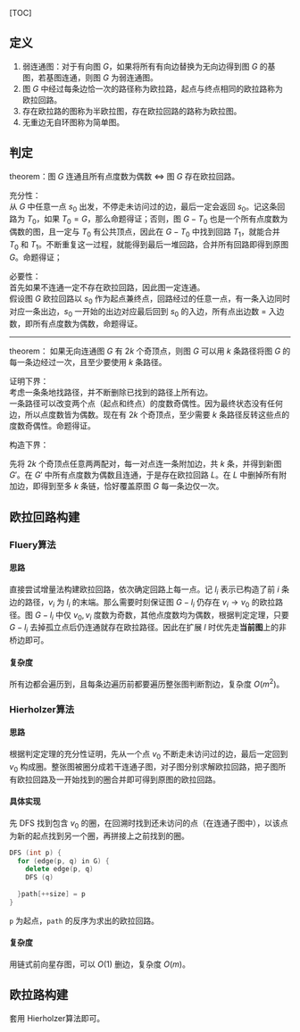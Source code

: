 [TOC]

## 定义

1. 弱连通图：对于有向图 $G$，如果将所有有向边替换为无向边得到图 $G$ 的基图，若基图连通，则图 $G$ 为弱连通图。
2. 图 $G$ 中经过每条边恰一次的路径称为欧拉路，起点与终点相同的欧拉路称为欧拉回路。
3. 存在欧拉路的图称为半欧拉图，存在欧拉回路的路称为欧拉图。
4. 无重边无自环图称为简单图。

## 判定

$\text{theorem}$：图 $G$ 连通且所有点度数为偶数 $\iff$ 图 $G$ 存在欧拉回路。  

充分性：  
从 $G$ 中任意一点 $s_0$ 出发，不停走未访问过的边，最后一定会返回 $s_0$。记这条回路为 $T_0$，如果 $T_0 = G$，那么命题得证；否则，图 $G - T_0$ 也是一个所有点度数为偶数的图，且一定与 $T_0$ 有公共顶点，因此在 $G - T_0$ 中找到回路 $T_1$，就能合并 $T_0$ 和 $T_1$。不断重复这一过程，就能得到最后一堆回路，合并所有回路即得到原图 $G$。命题得证；

必要性：  
首先如果不连通一定不存在欧拉回路，因此图一定连通。  
假设图 $G$ 欧拉回路以 $s_0$ 作为起点兼终点，回路经过的任意一点，有一条入边同时对应一条出边，$s_0$ 一开始的出边对应最后回到 $s_0$ 的入边，所有点出边数 = 入边数，即所有点度数为偶数，命题得证。

---

$\text{theorem}$： 如果无向连通图 $G$ 有 $2k$ 个奇顶点，则图 $G$ 可以用 $k$ 条路径将图 $G$ 的每一条边经过一次，且至少要使用 $k$ 条路径。

证明下界：  
考虑一条条地找路径，并不断删除已找到的路径上所有边。  
一条路径可以改变两个点（起点和终点）的度数奇偶性。因为最终状态没有任何边，所以点度数皆为偶数。现在有 $2k$ 个奇顶点，至少需要 $k$ 条路径反转这些点的度数奇偶性。命题得证。

构造下界：

先将 $2k$ 个奇顶点任意两两配对，每一对点连一条附加边，共 $k$ 条，并得到新图 $G'$。在 $G'$ 中所有点度数为偶数且连通，于是存在欧拉回路 $L$。在 $L$ 中删掉所有附加边，即得到至多 $k$ 条链，恰好覆盖原图 $G$ 每一条边仅一次。

## 欧拉回路构建

### Fluery算法

#### 思路

直接尝试增量法构建欧拉回路，依次确定回路上每一点。记 $l_i$ 表示已构造了前 $i$ 条边的路径，$v_i$ 为 $l_i$ 的末端。那么需要时刻保证图 $G - l_i$ 仍存在 $v_i \to v_0$ 的欧拉路径。图 $G - l_i$ 中仅 $v_0, v_i$ 度数为奇数，其他点度数均为偶数，根据判定定理，只要 $G - l_i$ 去掉孤立点后仍连通就存在欧拉路径。因此在扩展 $l$ 时优先走**当前图**上的非桥边即可。

#### 复杂度

所有边都会遍历到，且每条边遍历前都要遍历整张图判断割边，复杂度 $O(m^2)$。

### Hierholzer算法

#### 思路

根据判定定理的充分性证明，先从一个点 $v_0$ 不断走未访问过的边，最后一定回到 $v_0$ 构成圈。整张图被圈分成若干连通子图，对子图分别求解欧拉回路，把子图所有欧拉回路及一开始找到的圈合并即可得到原图的欧拉回路。  

#### 具体实现

先 DFS 找到包含 $v_0$ 的圈，在回溯时找到还未访问的点（在连通子图中），以该点为新的起点找到另一个圈，再拼接上之前找到的圈。

```cpp
DFS (int p) {
  for (edge(p, q) in G) {
    delete edge(p, q)
    DFS (q)
  
  }path[++size] = p
}
```

`p` 为起点，`path` 的反序为求出的欧拉回路。

#### 复杂度

用链式前向星存图，可以 $O(1)$ 删边，复杂度 $O(m)$。

## 欧拉路构建

套用 Hierholzer算法即可。

